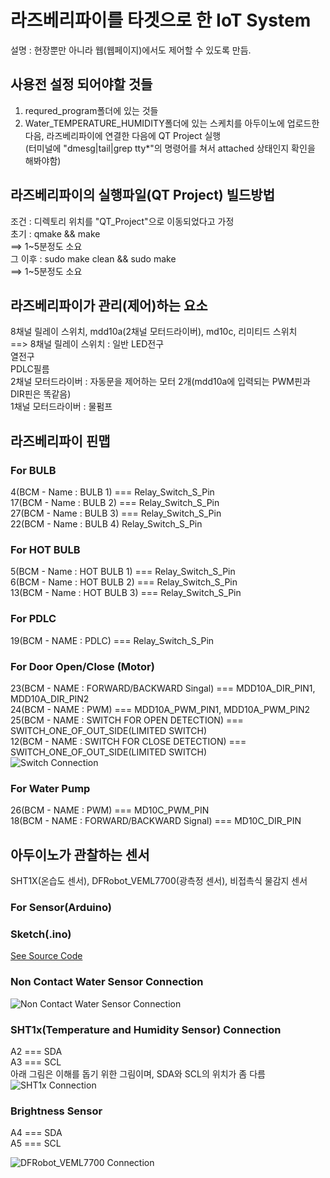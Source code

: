 # 라즈베리파이를 타겟으로 한 IoT System  
설명 : 현장뿐만 아니라 웹(웹페이지)에서도 제어할 수 있도록 만듬.  
    
## 사용전 설정 되어야할 것들  
  1. requred_program폴더에 있는 것들  
  2. Water_TEMPERATURE_HUMIDITY폴더에 있는 스케치를 아두이노에 업로드한 다음, 라즈베리파이에 연결한 다음에 QT Project 실행  
     (터미널에 "dmesg|tail|grep tty*"의 명령어를 쳐서 attached 상태인지 확인을 해봐야함)  
  
## 라즈베리파이의 실행파일(QT Project) 빌드방법  
  조건 : 디렉토리 위치를 "QT_Project"으로 이동되었다고 가정  
  초기 : qmake && make  
    ==> 1~5분정도 소요  
  그 이후 : sudo make clean && sudo make  
    ==> 1~5분정도 소요  
  
## 라즈베리파이가 관리(제어)하는 요소  
  8채널 릴레이 스위치, mdd10a(2채널 모터드라이버), md10c, 리미티드 스위치  
  ==> 8채널 릴레이 스위치 : 일반 LED전구  
                           열전구  
                           PDLC필름  
      2채널 모터드라이버 : 자동문을 제어하는 모터 2개(mdd10a에 입력되는 PWM핀과 DIR핀은 똑같음)  
      1채널 모터드라이버 : 물펌프  
  
  
## 라즈베리파이 핀맵  
### For BULB  
   4(BCM - Name : BULB 1)          ===        		Relay_Switch_S_Pin    
  17(BCM - Name : BULB 2)          ===        		Relay_Switch_S_Pin    
  27(BCM - Name : BULB 3)          ===        		Relay_Switch_S_Pin  
  22(BCM - Name : BULB 4)                		    Relay_Switch_S_Pin  
   
### For HOT BULB  
   5(BCM - Name : HOT BULB 1)	   ===		        Relay_Switch_S_Pin   
   6(BCM - Name : HOT BULB 2)	   ===              Relay_Switch_S_Pin    
  13(BCM - Name : HOT BULB 3)	   ===              Relay_Switch_S_Pin    

### For PDLC
   19(BCM - NAME : PDLC)		   ===              Relay_Switch_S_Pin  

### For Door Open/Close (Motor)
   23(BCM - NAME : FORWARD/BACKWARD Singal)	      ===      MDD10A_DIR_PIN1, MDD10A_DIR_PIN2  
   24(BCM - NAME : PWM)				                    ===      MDD10A_PWM_PIN1, MDD10A_PWM_PIN2  
   25(BCM - NAME : SWITCH FOR OPEN  DETECTION)	  ===      SWITCH_ONE_OF_OUT_SIDE(LIMITED SWITCH)  
   12(BCM - NAME : SWITCH FOR CLOSE DETECTION)	  ===      SWITCH_ONE_OF_OUT_SIDE(LIMITED SWITCH)  
   ![Switch Connection](https://github.com/jangsungLee/SmartFarm-IoT-System/raw/master/door_sw_pin.jpg)   

### For Water Pump
   26(BCM - NAME : PWM)				                    ===     MD10C_PWM_PIN  
   18(BCM - NAME : FORWARD/BACKWARD Signal)	      ===     MD10C_DIR_PIN  
     
  
## 아두이노가 관찰하는 센서
  SHT1X(온습도 센서), DFRobot_VEML7700(광측정 센서), 비접촉식 물감지 센서  
  
### For Sensor(Arduino)  
### Sketch(.ino)
[See Source Code](https://github.com/jangsungLee/SmartFarm-IoT-System/blob/master/Water_TEMPERATURE_HUMIDITY/Water_TEMPERATURE_HUMIDITY.ino)  
### Non Contact Water Sensor Connection
![Non Contact Water Sensor Connection](https://github.com/jangsungLee/SmartFarm-IoT-System/raw/master/FIT0212_Connection(Non-Contact%20Water-Level%20Sensor).png?raw=true)  
### SHT1x(Temperature and Humidity Sensor) Connection  
A2    ===   SDA  
A3    ===   SCL  
아래 그림은 이해를 돕기 위한 그림이며, SDA와 SCL의 위치가 좀 다름  
![SHT1x Connection](https://github.com/jangsungLee/SmartFarm-IoT-System/raw/master/SHT1X%20Connection.png?raw=true)  
### Brightness Sensor  
A4    ===   SDA  
A5    ===   SCL  

![DFRobot_VEML7700 Connection](https://github.com/jangsungLee/SmartFarm-IoT-System/raw/master/SEN0228_Arduino_Connection.png?raw=true)  
